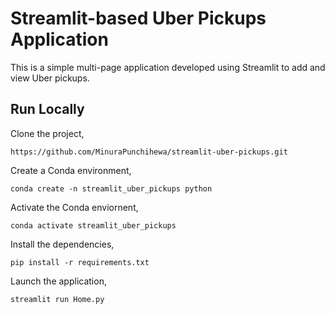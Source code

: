 # Streamlit-based Uber Pickups Application

This is a simple multi-page application developed using Streamlit to add and view Uber pickups.

## Run Locally

Clone the project,

```
https://github.com/MinuraPunchihewa/streamlit-uber-pickups.git
```

Create a Conda environment,

```
conda create -n streamlit_uber_pickups python
```

Activate the Conda enviornent,

```
conda activate streamlit_uber_pickups
```

Install the dependencies,

```
pip install -r requirements.txt
```

Launch the application,

```
streamlit run Home.py
```
